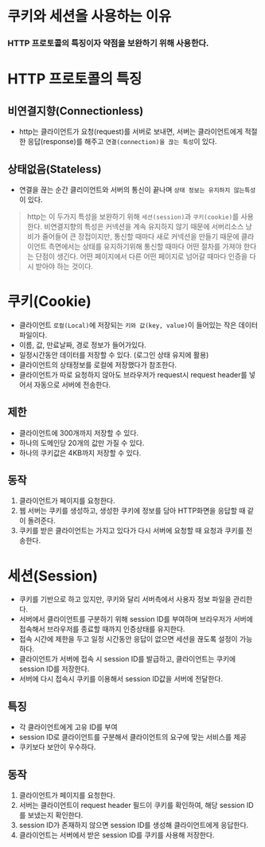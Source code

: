 # 쿠키와 세션을 사용하는 이유
### HTTP 프로토콜의 특징이자 약점을 보완하기 위해 사용한다.

# HTTP 프로토콜의 특징
## 비연결지향(Connectionless)
- http는 클라이언트가 요청(request)를 서버로 보내면, 서버는 클라이언트에게 적절한 응답(response)를 해주고 `연결(connection)을 끊는 특성`이 있다.

## 상태없음(Stateless)
- 연결을 끊는 순간 클리이언트와 서버의 통신이 끝나며 `상태 정보는 유지하지 않는특성`이 있다.

> http는 이 두가지 특성을 보완하기 위해 `세션(session)`과 `쿠키(cookie)`를 사용한다.
> 비연결지향의 특성은 커넥션을 계속 유지하지 않기 때문에 서버리소스 낭비가 줄어들어 큰 장접이지만, 통신할 때마다 새로 커넥션을 만들기 때문에 클라이언트 측면에서는 상태를 유지하기위해 통신할 때마다 어떤 절차를 가져야 한다는 단점이 생긴다.
> 어떤 페이지에서 다른 어떤 페이지로 넘어갈 때마다 인증을 다시 받아야 하는 것이다.

# 쿠키(Cookie)
- 클라이언트 `로컬(Local)`에 저장되는 `키와 값(key, value)`이 들어있는 작은 데이터 파일이다.
- 이름, 값, 만료날짜, 경로 정보가 들어가있다.
- 일정시간동안 데이터를 저장할 수 있다. (로그인 상태 유지에 활용)
- 클라이언트의 상태정보를 로컬에 저장했다가 참조한다.
- 클라이언트가 따로 요청하지 않아도 브라우저가 request시 request header를 넣어서 자동으로 서버에 전송한다.

## 제한
- 클라이언트에 300개까지 저장할 수 있다.
- 하나의 도메인당 20개의 값만 가질 수 있다.
- 하나의 쿠키값은  4KB까지 저장할 수 있다.

## 동작
1. 클라이언트가 페이지를 요청한다.
2. 웹 서버는 쿠키를 생성하고, 생성한 쿠키에 정보를 담아 HTTP화면을 응답할 때 같이 돌려준다.
3. 쿠키를 받은 클라이언트는 가지고 있다가 다시 서버에 요청할 때 요청과 쿠키를 전송한다.

# 세션(Session)
- 쿠키를 기반으로 하고 있지만, 쿠키와 달리 서버측에서 사용자 정보 파일을 관리한다.
- 서버에서 클라이언트를 구분하기 위해 session ID를 부여하며 브라우저가 서버에 접속해서 브라우저를 종료할 때까지 인증상태를 유지한다.
- 접속 시간에 제한을 두고 일정 시간동안 응답이 없으면 세션을 끊도록 설정이 가능하다.
- 클라이언트가 서버에 접속 시 session ID를 발급하고, 클라이언트는 쿠키에 session ID를 저장한다.
- 서버에 다시 접속시 쿠키를 이용해서 session ID값을 서버에 전달한다.

## 특징
- 각 클라이언트에게 고유 ID를 부여
- session ID로 클라이언트를 구분해서 클라이언트의 요구에 맞는 서비스를 제공
- 쿠키보다 보안이 우수하다.

## 동작
1. 클라이언트가 페이지를 요청한다.
2. 서버는 클라이언트이 request header 필드이 쿠키를 확인하여, 해당 session ID를 보냈는지 확인한다.
3. session ID가 존재하지 않으면 session ID를 생성해 클라이언트에게 응답한다.
4. 클라이언트는 서버에서 받은 session ID를 쿠키를 사용해 저장한다.

